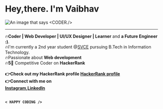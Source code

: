 # Hey,there. I'm Vaibhav
<img src="https://media-exp1.licdn.com/dms/image/C5616AQHmSSmIggAY0w/profile-displaybackgroundimage-shrink_200_800/0/1620200359919?e=1625702400&v=beta&t=nwH9CdwOnA6YmDmezJc_jJnX4Nrh5KcLSp_BVsLvE6E" alt="An image that says <CODER./>">
<hr>
🔥<b>Coder | Web Developer | UI/UX Designer | Learner</b> and <b>a Future Engineer :)</b>.<br>
🔥I'm currently a 2nd year student @<a href="svce.ac.in">SVCE</a> pursuing B.Tech in Information Technology.<br>
🔥Passionate about <b>Web development</b><br>
🔥<b>5🌟</b> Competitive Coder on <b>HackerRank<b><br><br>
👉Check out my HackerRank profile <a href="https://www.hackerrank.com/vaibhav122345">HackerRank profile</a><br>
👉Connect with me on<br><a href="instagram.com/_vaibhav._.jain_/">Instagram</a>,<a href="linkedin.com/in/vaibhav-jain-2269361b3/">LinkedIn</a><br><br>

    < HAPPY CODING />
